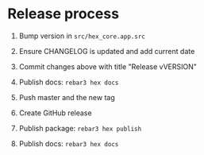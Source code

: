 # Release process

1. Bump version in `src/hex_core.app.src`

2. Ensure CHANGELOG is updated and add current date

3. Commit changes above with title "Release vVERSION"

4. Publish docs: `rebar3 hex docs`

5. Push master and the new tag

6. Create GitHub release

7. Publish package: `rebar3 hex publish`

8. Publish docs: `rebar3 hex docs`
